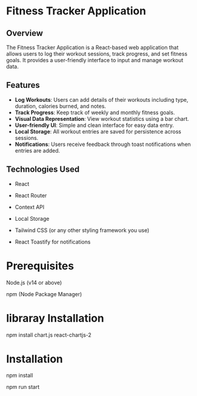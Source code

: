 # Fitness Tracker Application

## Overview

The Fitness Tracker Application is a React-based web application that allows users to log their workout sessions, track progress, and set fitness goals. It provides a user-friendly interface to input and manage workout data.

## Features

- **Log Workouts**: Users can add details of their workouts including type, duration, calories burned, and notes.
- **Track Progress**: Keep track of weekly and monthly fitness goals.
- **Visual Data Representation**: View workout statistics using a bar chart.
- **User-friendly UI**: Simple and clean interface for easy data entry.
- **Local Storage**: All workout entries are saved for persistence across sessions.
- **Notifications**: Users receive feedback through toast notifications when entries are added.

## Technologies Used

- React
  
- React Router
  
- Context API
  
- Local Storage
  
- Tailwind CSS (or any other styling framework you use)
  
- React Toastify for notifications

# Prerequisites
Node.js (v14 or above) 

npm (Node Package Manager)

# libraray Installation
npm install chart.js react-chartjs-2

# Installation
npm install

npm run start
